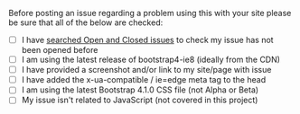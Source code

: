 Before posting an issue regarding a problem using this with your site please be sure that all of the below are checked:

- [ ] I have [searched Open and Closed issues](https://github.com/coliff/bootstrap-ie8/issues?utf8=%E2%9C%93&q=is%3Aissue+)  to check my issue has not been opened before
- [ ] I am using the latest release of bootstrap4-ie8 (ideally from the CDN)
- [ ] I have provided a screenshot and/or link to my site/page with issue
- [ ] I have added the x-ua-compatible / ie=edge meta tag to the head
- [ ] I am using the latest Bootstrap 4.1.0 CSS file (not Alpha or Beta)
- [ ] My issue isn't related to JavaScript (not covered in this project)
